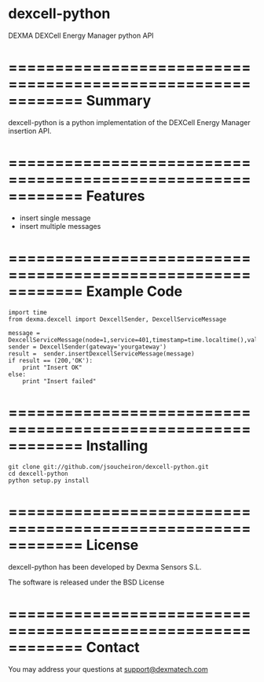 dexcell-python
==============

DEXMA DEXCell Energy Manager python API

============================================================
Summary
============================================================

dexcell-python is a python implementation of the DEXCell Energy
Manager insertion API.

============================================================
Features
============================================================

* insert single message
* insert multiple messages

============================================================
Example Code
============================================================
	import time
	from dexma.dexcell import DexcellSender, DexcellServiceMessage
	
	message = DexcellServiceMessage(node=1,service=401,timestamp=time.localtime(),value=1001.23,seq=1)
	sender = DexcellSender(gateway='yourgateway')
	result =  sender.insertDexcellServiceMessage(message)
	if result == (200,'OK'):
		print "Insert OK"
	else:
		print "Insert failed"


============================================================
Installing
============================================================

	git clone git://github.com/jsoucheiron/dexcell-python.git
	cd dexcell-python
	python setup.py install

============================================================
License
============================================================

dexcell-python has been developed by Dexma Sensors S.L.

The software is released under the BSD License

============================================================
Contact
============================================================

You may address your questions at support@dexmatech.com 

